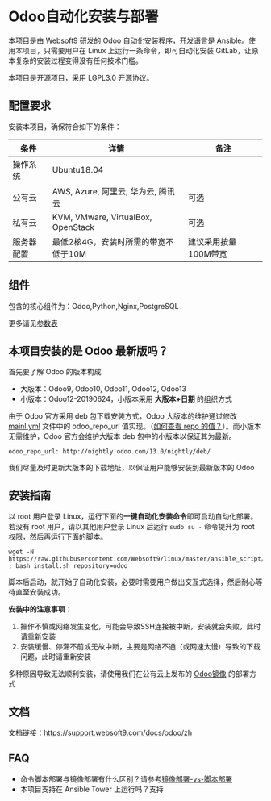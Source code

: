 # Odoo自动化安装与部署

本项目是由 [Websoft9](http://www.websoft9.com) 研发的 [Odoo](https://nightly.odoo.com/) 自动化安装程序，开发语言是 Ansible。使用本项目，只需要用户在 Linux 上运行一条命令，即可自动化安装 GitLab，让原本复杂的安装过程变得没有任何技术门槛。  

本项目是开源项目，采用 LGPL3.0 开源协议。

## 配置要求

安装本项目，确保符合如下的条件：

| 条件       | 详情       | 备注  |
| ------------ | ------------ | ----- |
| 操作系统       | Ubuntu18.04       |   |
| 公有云| AWS, Azure, 阿里云, 华为云, 腾讯云 | 可选 |
| 私有云|  KVM, VMware, VirtualBox, OpenStack | 可选 |
| 服务器配置 | 最低2核4G，安装时所需的带宽不低于10M |  建议采用按量100M带宽 |

## 组件

包含的核心组件为：Odoo,Python,Nginx,PostgreSQL

更多请见[参数表](/docs/zh/stack-components.md)

## 本项目安装的是 Odoo 最新版吗？

首先要了解 Odoo 的版本构成

- 大版本：Odoo9, Odoo10, Odoo11, Odoo12, Odoo13
- 小版本：Odoo12-20190624，小版本采用 **大版本+日期** 的组织方式

由于 Odoo 官方采用 deb 包下载安装方式，Odoo 大版本的维护通过修改 [mainl.yml](/roles/odoo/defaults/main.yml) 文件中的 odoo_repo_url 值实现。（[如何查看 repo 的值？](https://nightly.odoo.com/)）。而小版本无需维护，Odoo 官方会维护大版本 deb 包中的小版本以保证其为最新。
```
odoo_repo_url: http://nightly.odoo.com/13.0/nightly/deb/
```

我们尽量及时更新大版本的下载地址，以保证用户能够安装到最新版本的 Odoo


## 安装指南

以 root 用户登录 Linux，运行下面的**一键自动化安装命令**即可启动自动化部署。若没有 root 用户，请以其他用户登录 Linux 后运行 `sudo su -` 命令提升为 root 权限，然后再运行下面的脚本。

```
wget -N https://raw.githubusercontent.com/Websoft9/linux/master/ansible_script/install.sh ; bash install.sh repository=odoo
```

脚本后启动，就开始了自动化安装，必要时需要用户做出交互式选择，然后耐心等待直至安装成功。

**安装中的注意事项：**  

1. 操作不慎或网络发生变化，可能会导致SSH连接被中断，安装就会失败，此时请重新安装
2. 安装缓慢、停滞不前或无故中断，主要是网络不通（或网速太慢）导致的下载问题，此时请重新安装

多种原因导致无法顺利安装，请使用我们在公有云上发布的 [Odoo镜像](https://apps.websoft9.com/odoo) 的部署方式


## 文档

文档链接：https://support.websoft9.com/docs/odoo/zh

## FAQ

- 命令脚本部署与镜像部署有什么区别？请参考[镜像部署-vs-脚本部署](https://support.websoft9.com/docs/faq/zh/bz-product.html#镜像部署-vs-脚本部署)
- 本项目支持在 Ansible Tower 上运行吗？支持
